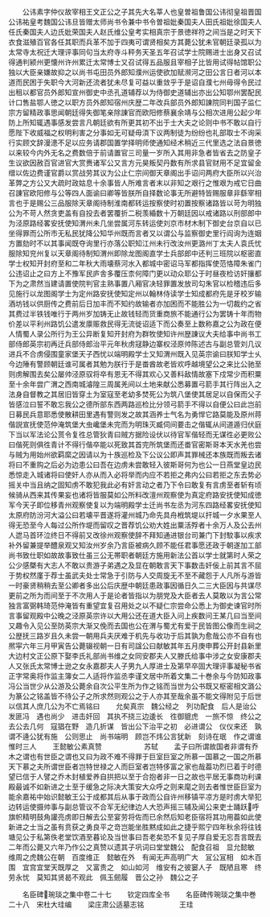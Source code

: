 <!-- { "loadSidebar": true } -->
　　公讳素字仲仪故宰相王文正公之子其先大名莘人也皇曽祖鲁国公讳彻皇祖晋国公讳祐皇考魏国公讳旦皆赠太师尚书令兼中书令曽祖妣秦国夫人田氏祖妣徐国夫人任氏秦国夫人边氏妣荣国夫人赵氏维公皇考实相真宗于景徳祥符之间当是之时天下衣食滋殖百官各任其职而兵革不加于四夷可谓贤相矣方其薨公犹未官朝廷录孤以为太常寺太祝迁大理评事同句当太府寺斗秤务天圣五年召试学士院赐进士出身又召试得通判颍州更懐州许州累迁太常博士又召试得五品服且宰相子比皆用试得帖馆职公独以大臣亲嫌故抑之以尚书屯田员外郎知濮州运使欲加赋濒河之田公言日者河以本道而民困于失职今大河新还流者犹未尽复可益以重敛乎于是诏自濮七州毋得令民过出租以都官员外郎知宣州御史中丞孔道辅荐以为侍御史道辅出亦出公知鄂州罢配民计口售盐鄂人徳之以职方员外郎知宿州庆歴二年改兵部员外郎知諌院同判国子监仁宗方留精政事思闻朝廷得失御笔亲除諌官而欧阳修蔡襄余靖与公相次进用公起少年防上所知辄遇事感发尝言凡朝廷欲有所更其初不出于士大夫之论则中书不敢以自行愿陛下收威福之权明利害之分事如无可疑毋湏下议两制徒为纷纷也礼部取士不询采行实顾文辞漫漶不足以应务请郡国置学择明师使通知经术稍近三代里选之法自景徳以来较今内外无名之费数倍于前请置官三司量一岁所入其用非急者皆省去之防皇子生议欲因赦百官进官大赏赉诸军公又言方元昊叛契丹数有所求县官财用不足宜留金缯以佐边费谨官爵以赏战劳其议为公止仁宗间御天章阁出手诏问两府大臣所以兴治革弊之方公又大疏时政姑息十余事皆人所难言者末以非知之艰行之惟艰为戒它日曲召諌官欧阳修与公等四人面谕曰卿等皆朕所自择数论事无所避特皆赐服章非繇宰相言也于是赐公三品服除天章阁待制淮南都转运按察使时初置按察诸路皆以苛为明独公为不苛人然贪吏盖有自投去者罢覆折二税羡緍数十万朝廷因以戒诸路以刑部郎中为泾原路经畧安抚使知渭州未几坐尝属河东转运使刘京市材木制下御史台京自以已坐得罪而公所市无私民犹降公知华州既而言者又以谓公与监察御史里行阎询为连姻方置劾时不以其事闻既夺询里行亦落公职知江州未行改汝州更潞州丁太夫人袁氏忧服除知兖州复以天章阁待制知渭州即除龙图阁直学士兵部郎中还判三班院以枢密直学士权知开封府至和二年秋大雨壊蔡河水入都城中密诏马军都指挥使范恪障朱雀门公违诏止之曰方上不豫军民庐舎多覆压柰何障门更以动众耶公于时昼夜检访奸攘都下为之肃然当建请置使院判官主熟事置八厢官决轻罪置发放司勾朱官以检稽违后多见施行以龙图阁学士为定州路安抚使知定州以翰林侍读学士知成都府先是牙校岁输酒坊钱以供厨传之费前后日加丰而不知约故输者亦加困而不能胜公为一切裁约之省其费过半铁钱唯行于两州岁加铸无止故钱轻而货重商旅不能通行公为罢铸十年而物价差以平利州路饥公遣发廪赈救民得无流徙诏适下而公奏至上数称嘉之公为政在便人情蜀人录公所行为王公异断复知开封府为群牧使知许州歴諌议大夫给事中尚书工部侍郎英宗初再迁兵部侍郎治平元年秋虏冦静边寨权泾原帅陈述古与副总管刘几议进兵不合虏侵围童家堡天子西忧以端明殿学士又知渭州既入见英宗谕曰朕知学士乆今边陲有警顾朝廷谁可属者其勉为朕行于是畨酋故老皆欢呼越境望公之来比公驰至则虏解围去矣公屡帅泾原驭将卒有恩无不得其欢心又善料敌情故塞下戍常少而积粟至十余年尝广渭之西南城濬隍三周属羌间以土地来献公悉募置弓箭手其行阵出入之法身自督教之其居旧皆穿土为室寇至老幼多焚死公为筑八堡使其居足以自保而父子皆感泣曰誓不敢忘我公之德所部东西两路巡检比分领弓箭手不得以自便公曰此岂前日募民兵意耶悉使散耕田里遇有警则发之故其涵养士气名为勇悍它路莫能及原州蒋偕説宣抚使范仲淹筑堡大虫巉堡未完而为明珠灭臧伺间要击之偕辄从间道遁归伏庭下当以军法论公贳令复徃总管狄青曰贼方据险设伏以待官军偕轻而无谋徃必更败公曰偕死则俱徃青计不得行偕卒能以死致其首完所筑堡而还畨官密斯哥本天水羌也尝与贼为用始州欲羁縻之因请以为十族巡检及下公议公即声其罪械还本族既而叛去诸将曰不重购之后必为边患公曰吾在边虏未尝敢轻入彼斯哥何为也公一日燕堂皇边民悉惊走入城诸将曰使奸人亦从而入必将举而内应不若拒之弗内公曰若拒之东去势必摇关中当且纳之固知虏不敢犯我此必有奸言动之者乃下令曰敢复有言虏至者斩有顷候骑从西来其传果妄也诸将皆服莫如公所料改澶州观察使为真定府路安抚使知成徳军今天子即位移青州观察使复以为端明殿学士迁尚书左丞为河东四路经畧安抚使知太原府防汾河大溢公曰若壊平晋遂将灌州城乃命先具舟栰筑堤以扞城一夕水果至人得无恐至今人每过公所作堤而留叹之晋荐饥公劝大姓出粟活殍者十余万人及公去州人迣马首环泣终日不得前又改徐州观察使辞不拜知通进银台司兼门下封駮事以疾求补外留兼提举醴泉观又知汝州岁余乃言臣被病久顾不能任君事愿还政于朝遂加工部尚书致仕职如故故事致仕虽三公无帯职者朝廷方施用新法公首以学士就第时人荣之公少感槩有大志人不敢以贵游子弟遇之及显在朝敢言天下事数击奸佞上前其言不屈于势权然廑于荐士虽武夫处士常急于引防与人交周旋无不至不藏怨于人凡所与游皆一时豪贤稍稍去至公卿者多出公后庆歴中朝廷患政事因循日久二三大臣因与共谋尽更前之所为而间至于不次用人于是论者皆指以为朋党及大臣者去人莫敢以为言公常独言富弼韩琦范仲淹皆有重望宜复召用处之以不疑仁宗尝命公悉上为御史谏官时所言事留观殿中公晚之泾原英宗许以大用公还在道大臣入问上疾数问王某几曰当至间又趣令入见公至防英宗大渐又俛而去国也公在渭与蜀尤有爱于民皆图公像而生祠之公歴抚三路岁且久未尝一朝用兵夫厌难于机先与收功于后其孰为愈哉公亦不自有也熈寜六年三月甲寅告公薨辍视朝一日有司諡公曰献敏其年五月庚申葬公开封县新里大边村文正公原下娶李氏礼部尚书维之女同安郡夫人又滕氏给事中涉之女安康郡夫人又张氏太常博士逊之女永嘉郡夫人子男九人厚进士及第早卒固大理评事凝秘书省正字常奥将作监主簿女二人适将作监丞李谨文居中所着文集二十巻余与今防知政事冯公当世少从公游及公薨余自次公平生所为作之铭而当世为公书既又枢密相文潞公为篆公之铭盖皆不待公子之所求然则观公之于人亦其至哉余虽不能文得附见于后世以信其人庶几公为不亡焉铭曰
　　允矣真宗　魏公经之　列功配食　后人是诒公发匪冯　遇也尚少　进击奸回　其执不挠三边逶长　徃御貔虎　一旅不惊　终公之去公去几何　寇猖在野　造几折谋　皆出公下治平之初　必进谓公　仪仪来还　孰谓不逄公犹有施　公则思止　尚书端明　顾岂不炜公言犹新　刻诗在珉　作之谓谁　惟时三人
　　王懿敏公素真赞　　　　　　苏轼
　　孟子曰所谓故国者非谓有乔木之谓也有世臣之谓也又曰为政不难不得罪于巨室巨室之所慕一国慕之一国之所慕天下慕之夫所谓世臣者岂特世禄之人而巨室者岂特侈富之家也哉葢功烈已着于时德望已信于人譬之乔木封植爱养自拱把以至于合抱者非一日之故也平居无事商功利课殿最诚不如新进之士至于缓急之际决大策安大众呼之则来麾之则去者惟世臣巨室为能余嘉祐中始识懿敏王公于成都其后从事于政而公自许州移镇平凉方是时虏大举犯边转运使摄帅事与副总管议不合军无纪律边人大恐声摇三辅及闻公来吏士踊跃呼旗帜精明鼓角讙亮虏即日解去公至宴劳将佐而已余然后知老臣宿将其功用葢如此使新进之士当之虽有贲获之勇良平之竒岂能坐胜黙成如此之捷乎熙宁四年秋余将往钱塘见公于私第佚老堂饮酒至暮论及当世事曰吾老矣恐不复见子厚自爱无忘吾言既去二年而公薨又六年乃作公之真赞以遗其子巩词曰堂堂魏公　配食召祖　显允懿敏　维周之虎魏公在朝　百度维正　懿敏在外　有闻无声高明广大　冝公冝相　如木百围　宜宫宜堂天既厚之　又富贵之　如山如河　维安有之彼窭人子　既陋且寒　终劳永忧　莫知其贤曷不观此　佩玉劒履　晋公之孙　魏公之子













　　名臣碑琬琰之集中卷二十七
　　钦定四库全书
　　名臣碑传琬琰之集中巻二十八　宋杜大珪编
　　梁庄肃公适墓志铭　　　　　王珪
